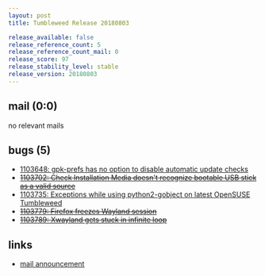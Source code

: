 ```yaml
---
layout: post
title: Tumbleweed Release 20180803

release_available: false
release_reference_count: 5
release_reference_count_mail: 0
release_score: 97
release_stability_level: stable
release_version: 20180803
---
```


## mail (0:0)

no relevant mails

## bugs (5)

<!--more-->

- [1103648: gpk-prefs has no option to disable automatic update checks](https://bugzilla.opensuse.org/show_bug.cgi?id=1103648)
- ~~[1103702: Check Installation Media doesn't recognize bootable USB stick as a valid source](https://bugzilla.opensuse.org/show_bug.cgi?id=1103702)~~
- [1103735: Exceptions while using python2-gobject on latest OpenSUSE Tumbleweed](https://bugzilla.opensuse.org/show_bug.cgi?id=1103735)
- ~~[1103779: Firefox freezes Wayland session](https://bugzilla.opensuse.org/show_bug.cgi?id=1103779)~~
- ~~[1103789: Xwayland gets stuck in infinite loop](https://bugzilla.opensuse.org/show_bug.cgi?id=1103789)~~



## links

- [mail announcement](https://lists.opensuse.org/opensuse-factory/2018-08/msg00103.html)
